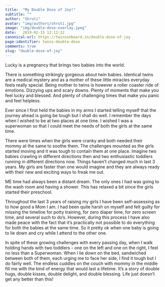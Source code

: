 ```yaml
---
title:  "My Double Dose of Joy!"
subtitle: ""
author: "Shruti"
avatar: "img/authors/shruti.jpg"
image: "img/double-dose-overlay.jpeg"
date:   2019-02-15 12:12:12
canonical-url: https://twinsonboard.in/double-dose-of-joy
page-identifier: twins-double-dose
comments: true
slug: "double-dose-of-joy"
---
```


Lucky is a pregnancy that brings two babies into the world. 

There is something strikingly gorgeous about twin babies. Identical twins are a medical mystery and as a mother of these little miracles everyday feels really special. Being mother to twins is however a roller coaster ride of emotions. Dizzying ups and scary downs. Plenty of moments that make you feel lucky and blessed. And plenty of challenging times that make you panic and feel helpless.

Ever since I first held the babies in my arms I started telling myself that the journey ahead is going be tough but I shall do well. I remember the days when I wished to be at two places at one time. I wished I was a superwoman so that I could meet the needs of both the girls at the same time.

There were times when the girls were cranky and both needed their mommy at the same to soothe them. The challenges mounted as the girls started moving and it was tough to contain them at one place. Imagine two babies crawling in different directions then and two enthusiastic toddlers running in different directions now. Things haven’t changed much in last 3 years. My girls are faster than one would imagine and they are always ready with their new and exciting ways to freak me out.

ME time had always been a distant dream. The only ones I had was going to the wash room and having a shower. This has relaxed a bit since the girls started their preschool.

Throughout the last 3 years of raising my girls I have been self-assessing as to how good a Mom I am. I had been quite harsh on myself and felt guilty for missing the timeline for potty training, for zero diaper time, for zero screen time, and several such to do’s. However, during this process I have also made peace with the fact that it’s practically not possible to do everything for both the babies at the same time. So it pretty ok when one baby is going to lie down and cry while I attend to the other one.

In spite of these growing challenges with every passing day, when I walk holding hands with two toddlers - one on the left and one on the right, I feel no less than a Superwoman. When I lie down on the bed, sandwiched between both of them, each urging me to face her side, I find it tough but I do fairly well. The endless cuddles on the couch with mommy in the middle fill me with the kind of energy that would last a lifetime. It’s a story of double hugs, double kisses, double delight, and double blessing. Life just doesn’t get any better than this!


